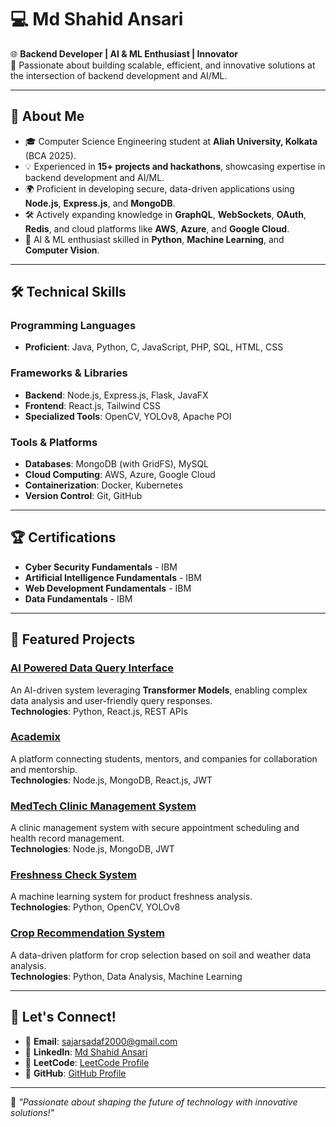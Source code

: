# 💻 Md Shahid Ansari 

🌐 **Backend Developer | AI & ML Enthusiast | Innovator**  
🚀 Passionate about building scalable, efficient, and innovative solutions at the intersection of backend development and AI/ML.  

---

## 🌟 About Me  
- 🎓 Computer Science Engineering student at **Aliah University, Kolkata** (BCA 2025).  
- 💡 Experienced in **15+ projects and hackathons**, showcasing expertise in backend development and AI/ML.  
- 🌍 Proficient in developing secure, data-driven applications using **Node.js**, **Express.js**, and **MongoDB**.  
- 🛠️ Actively expanding knowledge in **GraphQL**, **WebSockets**, **OAuth**, **Redis**, and cloud platforms like **AWS**, **Azure**, and **Google Cloud**.  
- 🤖 AI & ML enthusiast skilled in **Python**, **Machine Learning**, and **Computer Vision**.  

---

## 🛠️ Technical Skills  

### Programming Languages  
- **Proficient**: Java, Python, C, JavaScript, PHP, SQL, HTML, CSS  

### Frameworks & Libraries  
- **Backend**: Node.js, Express.js, Flask, JavaFX  
- **Frontend**: React.js, Tailwind CSS  
- **Specialized Tools**: OpenCV, YOLOv8, Apache POI  

### Tools & Platforms  
- **Databases**: MongoDB (with GridFS), MySQL  
- **Cloud Computing**: AWS, Azure, Google Cloud  
- **Containerization**: Docker, Kubernetes  
- **Version Control**: Git, GitHub  

---

## 🏆 Certifications  
- **Cyber Security Fundamentals** - IBM  
- **Artificial Intelligence Fundamentals** - IBM  
- **Web Development Fundamentals** - IBM  
- **Data Fundamentals** - IBM  

---

## 🚀 Featured Projects  

### [AI Powered Data Query Interface](https://github.com/md-shahid-ansari/ai-query-interface)
An AI-driven system leveraging **Transformer Models**, enabling complex data analysis and user-friendly query responses.  
**Technologies**: Python, React.js, REST APIs  

### [Academix](https://github.com/md-shahid-ansari/Academix)  
A platform connecting students, mentors, and companies for collaboration and mentorship.  
**Technologies**: Node.js, MongoDB, React.js, JWT  

### [MedTech Clinic Management System](https://github.com/md-shahid-ansari/MedTech-Clinic)  
A clinic management system with secure appointment scheduling and health record management.  
**Technologies**: Node.js, MongoDB, JWT  

### [Freshness Check System](https://github.com/md-shahid-ansari/Flipkart-Robotics)
A machine learning system for product freshness analysis.  
**Technologies**: Python, OpenCV, YOLOv8  

### [Crop Recommendation System](https://github.com/md-shahid-ansari/ai-driven-farm)  
A data-driven platform for crop selection based on soil and weather data analysis.  
**Technologies**: Python, Data Analysis, Machine Learning  

---

## 🤝 Let's Connect!  
- 📧 **Email**: [sajarsadaf2000@gmail.com](mailto:sajarsadaf2000@gmail.com)  
- 💼 **LinkedIn**: [Md Shahid Ansari](https://linkedin.com/in/md-shahid-ansari-au)  
- 🌟 **LeetCode**: [LeetCode Profile](https://leetcode.com/md_shahid_ansari)  
- 📂 **GitHub**: [GitHub Profile](https://github.com/md-shahid-ansari)  

---

🌟 _"Passionate about shaping the future of technology with innovative solutions!"_  
